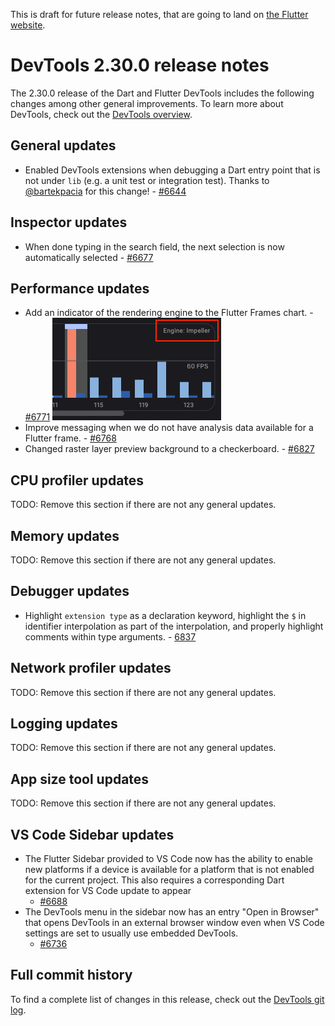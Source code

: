 This is draft for future release notes, that are going to land on
[the Flutter website](https://docs.flutter.dev/tools/devtools/release-notes).

# DevTools 2.30.0 release notes

The 2.30.0 release of the Dart and Flutter DevTools
includes the following changes among other general improvements.
To learn more about DevTools, check out the
[DevTools overview](https://docs.flutter.dev/tools/devtools/overview).

## General updates

* Enabled DevTools extensions when debugging a Dart entry point that is not
under `lib` (e.g. a unit test or integration test). Thanks to
[@bartekpacia](https://github.com/bartekpacia) for this change! -
[#6644](https://github.com/flutter/devtools/pull/6644)

## Inspector updates
* When done typing in the search field, the next selection is now automatically selected - [#6677](https://github.com/flutter/devtools/pull/6677)

## Performance updates

* Add an indicator of the rendering engine to the Flutter Frames chart. -
[#6771](https://github.com/flutter/devtools/pull/6771)
![Flutter rendering engine text](images/flutter_frames_engine_text.png "Text describing the current flutter rendering engine")
* Improve messaging when we do not have analysis data available for a Flutter
frame. - [#6768](https://github.com/flutter/devtools/pull/6768)
* Changed raster layer preview background to a checkerboard. - [#6827](https://github.com/flutter/devtools/pull/6827)

## CPU profiler updates

TODO: Remove this section if there are not any general updates.

## Memory updates

TODO: Remove this section if there are not any general updates.

## Debugger updates

* Highlight `extension type` as a declaration keyword,
  highlight the `$` in identifier interpolation as part of the interpolation,
  and properly highlight comments within type arguments. - [6837](https://github.com/flutter/devtools/pull/6837)

## Network profiler updates

TODO: Remove this section if there are not any general updates.

## Logging updates

TODO: Remove this section if there are not any general updates.

## App size tool updates

TODO: Remove this section if there are not any general updates.

## VS Code Sidebar updates

* The Flutter Sidebar provided to VS Code now has the ability to enable new
  platforms if a device is available for a platform that is not enabled for
  the current project. This also requires a corresponding Dart extension for
  VS Code update to appear
  - [#6688](https://github.com/flutter/devtools/pull/6688)
* The DevTools menu in the sidebar now has an entry "Open in Browser"
  that opens DevTools in an external browser window even when VS Code settings
  are set to usually use embedded DevTools.
  - [#6736](https://github.com/flutter/devtools/pull/6736)

## Full commit history

To find a complete list of changes in this release, check out the
[DevTools git log](https://github.com/flutter/devtools/tree/v2.30.0).
